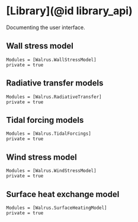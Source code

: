 # [Library](@id library_api)

Documenting the user interface.

## Wall stress model
```@autodocs
Modules = [Walrus.WallStressModel]
private = true
```

## Radiative transfer models
```@autodocs
Modules = [Walrus.RadiativeTransfer]
private = true
```

## Tidal forcing models
```@autodocs
Modules = [Walrus.TidalForcings]
private = true
```

## Wind stress model
```@autodocs
Modules = [Walrus.WindStressModel]
private = true
```

## Surface heat exchange model
```@autodocs
Modules = [Walrus.SurfaceHeatingModel]
private = true
```